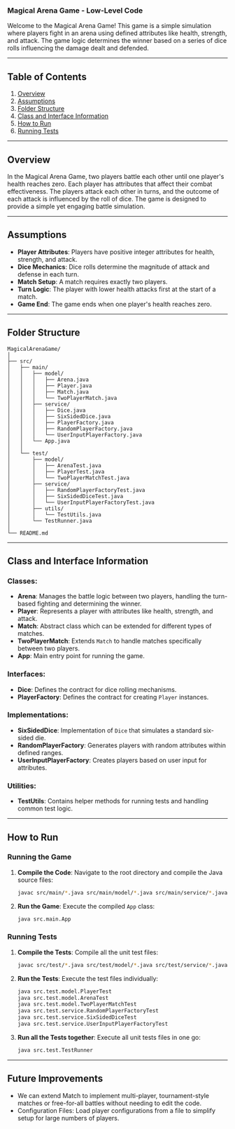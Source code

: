 ### Magical Arena Game - Low-Level Code

Welcome to the Magical Arena Game! This game is a simple simulation where players fight in an arena using defined attributes like health, strength, and attack. The game logic determines the winner based on a series of dice rolls influencing the damage dealt and defended.

---

## Table of Contents

1. [Overview](#overview)
2. [Assumptions](#assumptions)
3. [Folder Structure](#folder-structure)
4. [Class and Interface Information](#class-and-interface-information)
5. [How to Run](#how-to-run)
6. [Running Tests](#running-tests)

---

## Overview

In the Magical Arena Game, two players battle each other until one player's health reaches zero. Each player has attributes that affect their combat effectiveness. The players attack each other in turns, and the outcome of each attack is influenced by the roll of dice. The game is designed to provide a simple yet engaging battle simulation.

---

## Assumptions

- **Player Attributes**: Players have positive integer attributes for health, strength, and attack.
- **Dice Mechanics**: Dice rolls determine the magnitude of attack and defense in each turn.
- **Match Setup**: A match requires exactly two players.
- **Turn Logic**: The player with lower health attacks first at the start of a match.
- **Game End**: The game ends when one player's health reaches zero.

---

## Folder Structure

```
MagicalArenaGame/
│
├── src/
│   ├── main/
│   │   ├── model/
│   │   │   ├── Arena.java
│   │   │   ├── Player.java
│   │   │   ├── Match.java
│   │   │   └── TwoPlayerMatch.java
│   │   ├── service/
│   │   │   ├── Dice.java
│   │   │   ├── SixSidedDice.java
│   │   │   ├── PlayerFactory.java
│   │   │   ├── RandomPlayerFactory.java
│   │   │   └── UserInputPlayerFactory.java
│   │   └── App.java
│   │
│   └── test/
│       ├── model/
│       │   ├── ArenaTest.java
│       │   ├── PlayerTest.java
│       │   └── TwoPlayerMatchTest.java
│       ├── service/
│       │   ├── RandomPlayerFactoryTest.java
│       │   ├── SixSidedDiceTest.java
│       │   └── UserInputPlayerFactoryTest.java
│       ├── utils/
│       │   └── TestUtils.java
│       └── TestRunner.java
│ 
└── README.md
```

---

## Class and Interface Information

### Classes:

- **Arena**: Manages the battle logic between two players, handling the turn-based fighting and determining the winner.
- **Player**: Represents a player with attributes like health, strength, and attack.
- **Match**: Abstract class which can be extended for different types of matches.
- **TwoPlayerMatch**: Extends `Match` to handle matches specifically between two players.
- **App**: Main entry point for running the game.

### Interfaces:

- **Dice**: Defines the contract for dice rolling mechanisms.
- **PlayerFactory**: Defines the contract for creating `Player` instances.

### Implementations:

- **SixSidedDice**: Implementation of `Dice` that simulates a standard six-sided die.
- **RandomPlayerFactory**: Generates players with random attributes within defined ranges.
- **UserInputPlayerFactory**: Creates players based on user input for attributes.

### Utilities:

- **TestUtils**: Contains helper methods for running tests and handling common test logic.

---

## How to Run

### Running the Game

1. **Compile the Code**:
   Navigate to the root directory and compile the Java source files:

   ```bash
   javac src/main/*.java src/main/model/*.java src/main/service/*.java
   ```

2. **Run the Game**:
   Execute the compiled `App` class:

   ```bash
   java src.main.App 
   ```

### Running Tests

1. **Compile the Tests**:
   Compile all the unit test files:

   ```bash
   javac src/test/*.java src/test/model/*.java src/test/service/*.java src/test/utils/*.java
   ```

2. **Run the Tests**:
   Execute the test files individually:

   ```bash
   java src.test.model.PlayerTest 
   java src.test.model.ArenaTest
   java src.test.model.TwoPlayerMatchTest 
   java src.test.service.RandomPlayerFactoryTest 
   java src.test.service.SixSidedDiceTest 
   java src.test.service.UserInputPlayerFactoryTest

   ```

2. **Run all the Tests together**:
   Execute all unit tests files in one go:

   ```bash
   java src.test.TestRunner
   ```

---

## Future Improvements

- We can extend Match to implement multi-player, tournament-style matches or free-for-all battles without needing to edit the code.
- Configuration Files: Load player configurations from a file to simplify setup for large numbers of players.